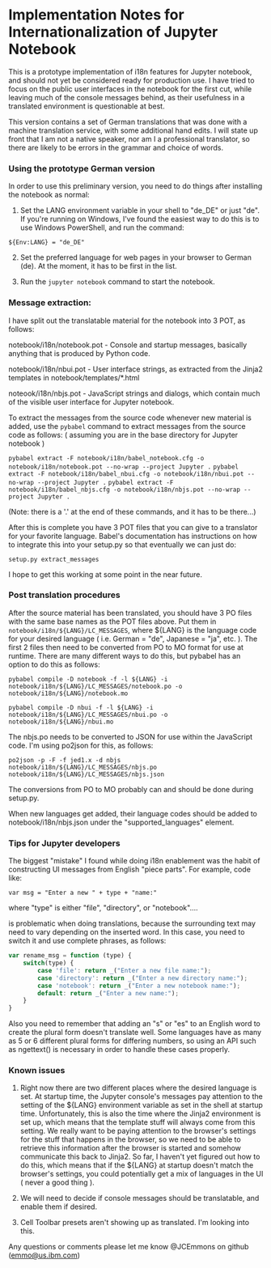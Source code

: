 # Implementation Notes for Internationalization of Jupyter Notebook

This is a prototype implementation of i18n features for Jupyter notebook, and should not
yet be considered ready for production use.  I have tried to focus on the public user
interfaces in the notebook for the first cut, while leaving much of the console messages
behind, as their usefulness in a translated environment is questionable at best.

This version contains a set of German translations that was done with a machine translation
service, with some additional hand edits. I will state up front that I am not a native
speaker, nor am I a professional translator, so there are likely to be errors in the
grammar and choice of words.

### Using the prototype German version

In order to use this preliminary version, you need to do things after installing the
notebook as normal:

1. Set the LANG environment variable in your shell to "de_DE" or just "de".  If you're
running on Windows, I've found the easiest way to do this is to use Windows PowerShell,
and run the command:

`${Env:LANG} = "de_DE"` 

2. Set the preferred language for web pages in your browser to German (de). At the moment,
it has to be first in the list.

3. Run the `jupyter notebook` command to start the notebook.

### Message extraction:

I have split out the translatable material for the notebook into 3 POT, as follows:

notebook/i18n/notebook.pot - Console and startup messages, basically anything that is
	produced by Python code.
	
notebook/i18n/nbui.pot - User interface strings, as extracted from the Jinja2 templates
	in notebook/templates/*.html
	
noteook/i18n/nbjs.pot - JavaScript strings and dialogs, which contain much of the visible
	user interface for Jupyter notebook.
	
To extract the messages from the source code whenever new material is added, use the
`pybabel` command to extract messages from the source code as follows:
( assuming you are in the base directory for Jupyter notebook )

`pybabel extract -F notebook/i18n/babel_notebook.cfg -o notebook/i18n/notebook.pot --no-wrap --project Jupyter .`
`pybabel extract -F notebook/i18n/babel_nbui.cfg -o notebook/i18n/nbui.pot --no-wrap --project Jupyter .`
`pybabel extract -F notebook/i18n/babel_nbjs.cfg -o notebook/i18n/nbjs.pot --no-wrap --project Jupyter .`

(Note: there is a '.' at the end of these commands, and it has to be there...)

After this is complete you have 3 POT files that you can give to a translator for your favorite language.
Babel's documentation has instructions on how to integrate this into your setup.py so that eventually
we can just do:

`setup.py extract_messages`

I hope to get this working at some point in the near future.

### Post translation procedures

After the source material has been translated, you should have 3 PO files with the same base names
as the POT files above.  Put them in `notebook/i18n/${LANG}/LC_MESSAGES`, where ${LANG} is the language
code for your desired language ( i.e. German = "de", Japanese = "ja", etc. ).  The first 2 files then
need to be converted from PO to MO format for use at runtime. There are many different ways to do
this, but pybabel has an option to do this as follows:

`pybabel compile -D notebook -f -l ${LANG} -i notebook/i18n/${LANG}/LC_MESSAGES/notebook.po -o notebook/i18n/${LANG}/notebook.mo`

`pybabel compile -D nbui -f -l ${LANG} -i notebook/i18n/${LANG}/LC_MESSAGES/nbui.po -o notebook/i18n/${LANG}/nbui.mo`

The nbjs.po needs to be converted to JSON for use within the JavaScript code.  I'm using po2json for this, as follows:

`po2json -p -F -f jed1.x -d nbjs notebook/i18n/${LANG}/LC_MESSAGES/nbjs.po notebook/i18n/${LANG}/LC_MESSAGES/nbjs.json`

The conversions from PO to MO probably can and should be done during setup.py.

When new languages get added, their language codes should be added to notebook/i18n/nbjs.json
under the "supported_languages" element.

### Tips for Jupyter developers

The biggest "mistake" I found while doing i18n enablement was the habit of constructing UI messages
from English "piece parts".  For example, code like:


`var msg = "Enter a new " + type + "name:"`

where "type" is either "file", "directory", or "notebook"....

is problematic when doing translations, because the surrounding text may need to vary
depending on the inserted word. In this case, you need to switch it and use complete phrases,
as follows:

```javascript
var rename_msg = function (type) {
    switch(type) {
        case 'file': return _("Enter a new file name:");
        case 'directory': return _("Enter a new directory name:");
        case 'notebook': return _("Enter a new notebook name:");
        default: return _("Enter a new name:");
    }
}
```

Also you need to remember that adding an "s" or "es" to an English word to
create the plural form doesn't translate well.  Some languages have as many as 5 or 6 different
plural forms for differing numbers, so using an API such as ngettext() is necessary in order
to handle these cases properly.

### Known issues

1. Right now there are two different places where the desired language is set.  At startup time, the Jupyter console's messages pay attention to the setting of the ${LANG} environment variable
as set in the shell at startup time.  Unfortunately, this is also the time where the Jinja2
environment is set up, which means that the template stuff will always come from this setting.
We really want to be paying attention to the browser's settings for the stuff that happens in the
browser, so we need to be able to retrieve this information after the browser is started and somehow
communicate this back to Jinja2.  So far, I haven't yet figured out how to do this, which means that if the ${LANG} at startup doesn't match the browser's settings, you could potentially get a mix
of languages in the UI ( never a good thing ).

2. We will need to decide if console messages should be translatable, and enable them if desired.

3. Cell Toolbar presets aren't showing up as translated. I'm looking into this.

Any questions or comments please let me know @JCEmmons on github (emmo@us.ibm.com)

